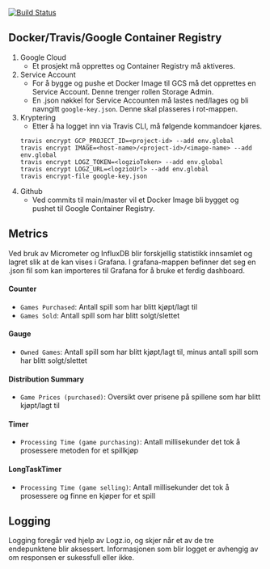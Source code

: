 [![Build Status](https://travis-ci.com/M99/PGR301_10009.svg?token=9rUAuyK5rhXyo46pbgfm&branch=main)](https://travis-ci.com/M99/PGR301_10009)

## Docker/Travis/Google Container Registry
1. Google Cloud
    - Et prosjekt må opprettes og Container Registry må aktiveres.
2. Service Account
    - For å bygge og pushe et Docker Image til GCS må det opprettes en Service Account. Denne trenger rollen Storage Admin.
    - En .json nøkkel for Service Accounten må lastes ned/lages og bli navngitt `google-key.json`. Denne skal plasseres i rot-mappen.
3. Kryptering
    - Etter å ha logget inn via Travis CLI, må følgende kommandoer kjøres.
    ```
    travis encrypt GCP_PROJECT_ID=<project-id> --add env.global
    travis encrypt IMAGE=<host-name>/<project-id>/<image-name> --add env.global
    travis encrypt LOGZ_TOKEN=<logzioToken> --add env.global
    travis encrypt LOGZ_URL=<logzioUrl> --add env.global
    travis encrypt-file google-key.json
   ```
4. Github
    - Ved commits til main/master vil et Docker Image bli bygget og pushet til Google Container Registry.

## Metrics
Ved bruk av Micrometer og InfluxDB blir forskjellig statistikk innsamlet og lagret slik at de kan vises i Grafana.
I grafana-mappen befinner det seg en .json fil som kan importeres til Grafana for å bruke et ferdig dashboard.
#### Counter
* `Games Purchased`: Antall spill som har blitt kjøpt/lagt til
* `Games Sold`: Antall spill som har blitt solgt/slettet

#### Gauge
* `Owned Games`: Antall spill som har blitt kjøpt/lagt til, minus antall spill som har blitt solgt/slettet

#### Distribution Summary
* `Game Prices (purchased)`: Oversikt over prisene på spillene som har blitt kjøpt/lagt til

#### Timer
* `Processing Time (game purchasing)`: Antall millisekunder det tok å prosessere metoden for et spillkjøp

#### LongTaskTimer
* `Processing Time (game selling)`: Antall millisekunder det tok å prosessere og finne en kjøper for et spill

## Logging
Logging foregår ved hjelp av Logz.io, og skjer når et av de tre endepunktene blir aksessert. Informasjonen som blir logget er avhengig av om responsen er sukessfull eller ikke.

